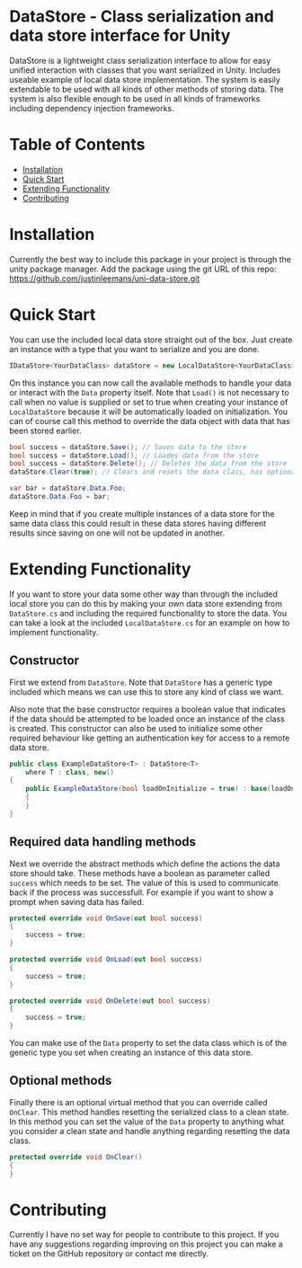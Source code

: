 # DataStore - Class serialization and data store interface for Unity

DataStore is a lightweight class serialization interface to allow for easy unified interaction with classes that you want serialized in Unity. Includes useable example of local data store implementation. The system is easily extendable to be used with all kinds of other methods of storing data. The system is also flexible enough to be used in all kinds of frameworks including dependency injection frameworks.

# Table of Contents

- [Installation](#installation)
- [Quick Start](#quick-start)
- [Extending Functionality](#extending-functionality)
- [Contributing](#contributing)

# Installation

Currently the best way to include this package in your project is through the unity package manager. Add the package using the git URL of this repo: https://github.com/justinleemans/uni-data-store.git

# Quick Start

You can use the included local data store straight out of the box. Just create an instance with a type that you want to serialize and you are done.

```c#
IDataStore<YourDataClass> dataStore = new LocalDataStore<YourDataClass>();
```

On this instance you can now call the available methods to handle your data or interact with the `Data` property itself. Note that `Load()` is not necessary to call when no value is supplied or set to true when creating your instance of `LocalDataStore` because it will be automatically loaded on initialization. You can of course call this method to override the data object with data that has been stored earlier.

```c#
bool success = dataStore.Save(); // Saves data to the store
bool success = dataStore.Load(); // Loades data from the store
bool success = dataStore.Delete(); // Deletes the data from the store
dataStore.Clear(true); // Clears and resets the data class, has optional overload to persist data to your data store

var bar = dataStore.Data.Foo;
dataStore.Data.Foo = bar;
```

Keep in mind that if you create multiple instances of a data store for the same data class this could result in these data stores having different results since saving on one will not be updated in another.

# Extending Functionality

If you want to store your data some other way than through the included local store you can do this by making your own data store extending from `DataStore.cs` and including the required functionality to store the data. You can take a look at the included `LocalDataStore.cs` for an example on how to implement functionality.

## Constructor

First we extend from `DataStore`. Note that `DataStore` has a generic type included which means we can use this to store any kind of class we want.

Also note that the base constructor requires a boolean value that indicates if the data should be attempted to be loaded once an instance of the class is created. This constructor can also be used to initialize some other required behaviour like getting an authentication key for access to a remote data store.

```c#
public class ExampleDataStore<T> : DataStore<T>
	where T : class, new()
{
	public ExampleDataStore(bool loadOnInitialize = true) : base(loadOnInitialize)
	{
	}
}
```

## Required data handling methods

Next we override the abstract methods which define the actions the data store should take. These methods have a boolean as parameter called `success` which needs to be set. The value of this is used to communicate back if the process was successfull. For example if you want to show a prompt when saving data has failed.

```c#
protected override void OnSave(out bool success)
{
	success = true;
}

protected override void OnLoad(out bool success)
{
	success = true;
}

protected override void OnDelete(out bool success)
{
	success = true;
}
```

You can make use of the `Data` property to set the data class which is of the generic type you set when creating an instance of this data store.

## Optional methods

Finally there is an optional virtual method that you can override called `OnClear`. This method handles resetting the serialized class to a clean state. In this method you can set the value of the `Data` property to anything what you consider a clean state and handle anything regarding resetting the data class.

```c#
protected override void OnClear()
{
}
```

# Contributing

Currently I have no set way for people to contribute to this project. If you have any suggestions regarding improving on this project you can make a ticket on the GitHub repository or contact me directly.
